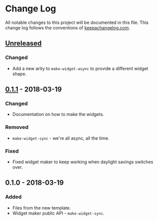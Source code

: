 # Change Log
All notable changes to this project will be documented in this file. This change log follows the conventions of [keepachangelog.com](http://keepachangelog.com/).

## [Unreleased]
### Changed
- Add a new arity to `make-widget-async` to provide a different widget shape.

## [0.1.1] - 2018-03-19
### Changed
- Documentation on how to make the widgets.

### Removed
- `make-widget-sync` - we're all async, all the time.

### Fixed
- Fixed widget maker to keep working when daylight savings switches over.

## 0.1.0 - 2018-03-19
### Added
- Files from the new template.
- Widget maker public API - `make-widget-sync`.

[Unreleased]: https://github.com/your-name/day-15/compare/0.1.1...HEAD
[0.1.1]: https://github.com/your-name/day-15/compare/0.1.0...0.1.1
